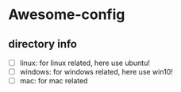 # Awesome-config

## directory info

- [ ] linux: for linux related, here use ubuntu!
- [ ] windows: for windows related, here use win10!
- [ ] mac: for mac related
